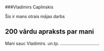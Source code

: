 ###Vladimirs Caplinskis

Šis ir mans otrais mājas darbs

## 200 vārdu apraksts par mani
Mani sauc Vladimirs.
un.tp. ................................